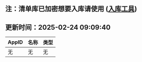 ## 注：清单库已加密想要入库请使用 ([入库工具](https://github.com/BlankTMing/ManifestAutoUpdate/releases))

## 更新时间：2025-02-24 09:09:40
| AppID | 名称 | 类型  |
| :-------------------- | :----------------------------- | :----------- |
| 无 | 无 | 无 |
